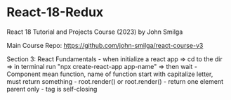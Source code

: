 # React-18-Redux
React 18 Tutorial and Projects Course (2023) by John Smilga

Main Course Repo: https://github.com/john-smilga/react-course-v3

Section 3: React Fundamentals
    - when initialize a react app => cd to the dir => in terminal run "npx create-react-app app-name" => then wait
    - Component mean function, name of function start with capitalize letter, must return something
    - root.render(<functionName/>) or root.render(<functionName><functionName/>)
    - return one element parent only
    - tag is self-closing

